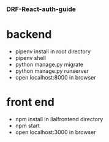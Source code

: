 ### DRF-React-auth-guide

# backend
* pipenv install in root directory
* pipenv shell
* python manage.py migrate
* python manage.py runserver
* open localhost:8000 in browser

# front end
* npm install in llalfrontend directory
* npm start
* open localhost:3000 in browser
